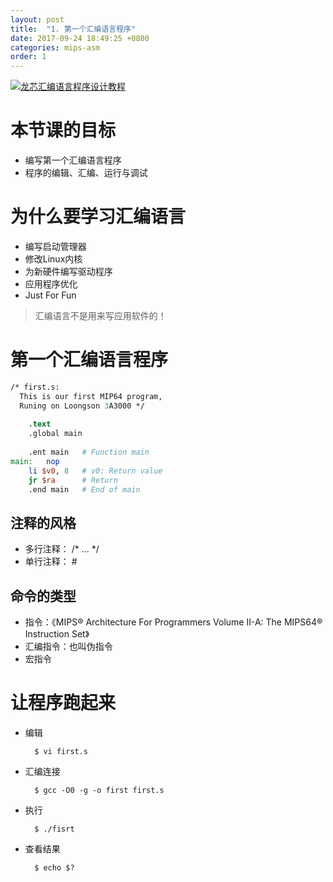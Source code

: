 ```yaml
---
layout: post
title:  "1. 第一个汇编语言程序"
date: 2017-09-24 18:49:25 +0800
categories: mips-asm
order: 1
---
```

<a href="https://www.bilibili.com/video/av14809674/" target="_blank"><img src="{{ site.url }}/assets/images/video-icon.png" alt="龙芯汇编语言程序设计教程" /></a>

# 本节课的目标
+ 编写第一个汇编语言程序
+ 程序的编辑、汇编、运行与调试

# 为什么要学习汇编语言
+ 编写启动管理器
+ 修改Linux内核
+ 为新硬件编写驱动程序
+ 应用程序优化
+ Just For Fun
  
> 汇编语言不是用来写应用软件的！

# 第一个汇编语言程序
```MIPS
/* first.s:
  This is our first MIP64 program,
  Runing on Loongson 3A3000 */
  
	.text
	.global main
	
	.ent main	# Function main
main:	nop
	li $v0, 8	# v0: Return value
	jr $ra		# Return
	.end main	# End of main
```

## 注释的风格
+ 多行注释： /* ... */ 
+ 单行注释： #

## 命令的类型
+ 指令：《MIPS® Architecture For Programmers Volume II-A: The MIPS64® Instruction Set》
+ 汇编指令：也叫伪指令
+ 宏指令

# 让程序跑起来
+ 编辑

		$ vi first.s

+ 汇编连接

		$ gcc -O0 -g -o first first.s

+ 执行

		$ ./fisrt
	
+ 查看结果

		$ echo $?
	

